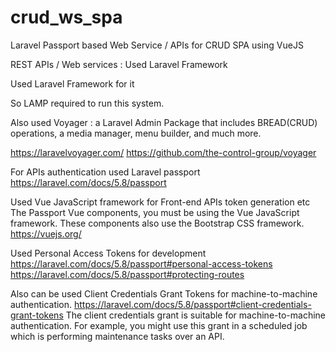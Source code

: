 # crud_ws_spa
Laravel Passport based Web Service / APIs for CRUD SPA using VueJS

REST APIs / Web services : Used Laravel Framework 

Used Laravel Framework for it

So LAMP required to run this system.

Also used Voyager : a Laravel Admin Package that includes BREAD(CRUD) operations, a media manager, menu builder, and much more.

https://laravelvoyager.com/ 
https://github.com/the-control-group/voyager

For APIs authentication used Laravel passport
https://laravel.com/docs/5.8/passport
 
Used Vue JavaScript framework for Front-end APIs token generation etc
The Passport Vue components, you must be using the Vue JavaScript framework. These components also use the Bootstrap CSS framework.   
https://vuejs.org/ 

 
Used Personal Access Tokens for development 
https://laravel.com/docs/5.8/passport#personal-access-tokens
https://laravel.com/docs/5.8/passport#protecting-routes

Also can be used Client Credentials Grant Tokens for machine-to-machine authentication.
https://laravel.com/docs/5.8/passport#client-credentials-grant-tokens
The client credentials grant is suitable for machine-to-machine authentication. 
For example, you might use this grant in a scheduled job which is performing maintenance tasks over an API.
